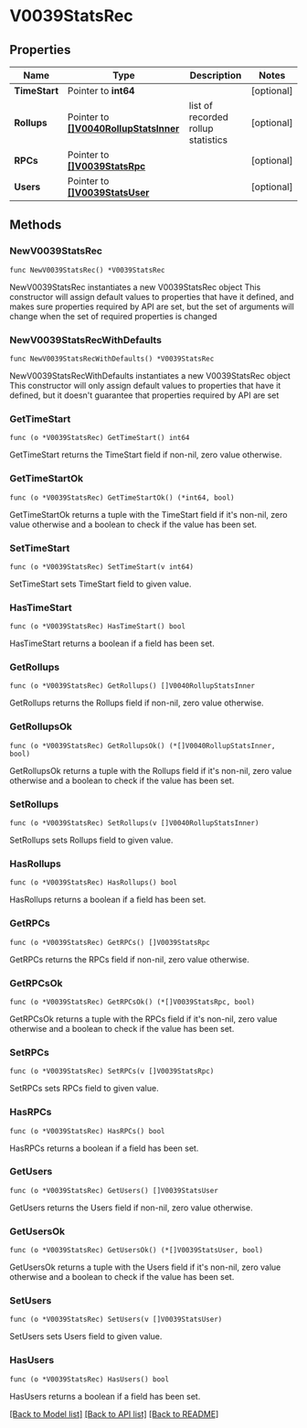 # V0039StatsRec

## Properties

Name | Type | Description | Notes
------------ | ------------- | ------------- | -------------
**TimeStart** | Pointer to **int64** |  | [optional] 
**Rollups** | Pointer to [**[]V0040RollupStatsInner**](V0040RollupStatsInner.md) | list of recorded rollup statistics | [optional] 
**RPCs** | Pointer to [**[]V0039StatsRpc**](V0039StatsRpc.md) |  | [optional] 
**Users** | Pointer to [**[]V0039StatsUser**](V0039StatsUser.md) |  | [optional] 

## Methods

### NewV0039StatsRec

`func NewV0039StatsRec() *V0039StatsRec`

NewV0039StatsRec instantiates a new V0039StatsRec object
This constructor will assign default values to properties that have it defined,
and makes sure properties required by API are set, but the set of arguments
will change when the set of required properties is changed

### NewV0039StatsRecWithDefaults

`func NewV0039StatsRecWithDefaults() *V0039StatsRec`

NewV0039StatsRecWithDefaults instantiates a new V0039StatsRec object
This constructor will only assign default values to properties that have it defined,
but it doesn't guarantee that properties required by API are set

### GetTimeStart

`func (o *V0039StatsRec) GetTimeStart() int64`

GetTimeStart returns the TimeStart field if non-nil, zero value otherwise.

### GetTimeStartOk

`func (o *V0039StatsRec) GetTimeStartOk() (*int64, bool)`

GetTimeStartOk returns a tuple with the TimeStart field if it's non-nil, zero value otherwise
and a boolean to check if the value has been set.

### SetTimeStart

`func (o *V0039StatsRec) SetTimeStart(v int64)`

SetTimeStart sets TimeStart field to given value.

### HasTimeStart

`func (o *V0039StatsRec) HasTimeStart() bool`

HasTimeStart returns a boolean if a field has been set.

### GetRollups

`func (o *V0039StatsRec) GetRollups() []V0040RollupStatsInner`

GetRollups returns the Rollups field if non-nil, zero value otherwise.

### GetRollupsOk

`func (o *V0039StatsRec) GetRollupsOk() (*[]V0040RollupStatsInner, bool)`

GetRollupsOk returns a tuple with the Rollups field if it's non-nil, zero value otherwise
and a boolean to check if the value has been set.

### SetRollups

`func (o *V0039StatsRec) SetRollups(v []V0040RollupStatsInner)`

SetRollups sets Rollups field to given value.

### HasRollups

`func (o *V0039StatsRec) HasRollups() bool`

HasRollups returns a boolean if a field has been set.

### GetRPCs

`func (o *V0039StatsRec) GetRPCs() []V0039StatsRpc`

GetRPCs returns the RPCs field if non-nil, zero value otherwise.

### GetRPCsOk

`func (o *V0039StatsRec) GetRPCsOk() (*[]V0039StatsRpc, bool)`

GetRPCsOk returns a tuple with the RPCs field if it's non-nil, zero value otherwise
and a boolean to check if the value has been set.

### SetRPCs

`func (o *V0039StatsRec) SetRPCs(v []V0039StatsRpc)`

SetRPCs sets RPCs field to given value.

### HasRPCs

`func (o *V0039StatsRec) HasRPCs() bool`

HasRPCs returns a boolean if a field has been set.

### GetUsers

`func (o *V0039StatsRec) GetUsers() []V0039StatsUser`

GetUsers returns the Users field if non-nil, zero value otherwise.

### GetUsersOk

`func (o *V0039StatsRec) GetUsersOk() (*[]V0039StatsUser, bool)`

GetUsersOk returns a tuple with the Users field if it's non-nil, zero value otherwise
and a boolean to check if the value has been set.

### SetUsers

`func (o *V0039StatsRec) SetUsers(v []V0039StatsUser)`

SetUsers sets Users field to given value.

### HasUsers

`func (o *V0039StatsRec) HasUsers() bool`

HasUsers returns a boolean if a field has been set.


[[Back to Model list]](../README.md#documentation-for-models) [[Back to API list]](../README.md#documentation-for-api-endpoints) [[Back to README]](../README.md)


